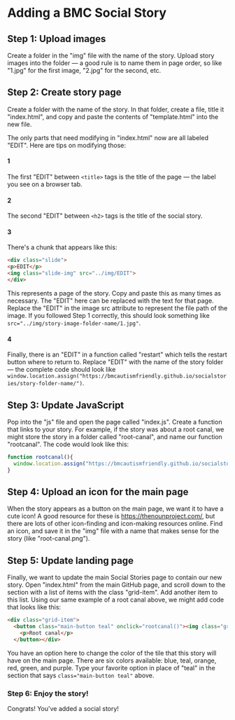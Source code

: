 # Adding a BMC Social Story

## Step 1: Upload images
Create a folder in the "img" file with the name of the story. Upload story images into the folder — a good rule is to name them in page order, so like "1.jpg" for the first image, "2.jpg" for the second, etc.

## Step 2: Create story page
Create a folder with the name of the story. In that folder, create a file, title it "index.html", and copy and paste the contents of "template.html" into the new file. 

The only parts that need modifying in "index.html" now are all labeled "EDIT". Here are tips on modifying those: 
#### 1
The first "EDIT" between ```<title>``` tags is the title of the page — the label you see on a browser tab.
  
#### 2
The second "EDIT" between ```<h2>``` tags is the title of the social story.
  
#### 3
There's a chunk that appears like this: 
```html
<div class="slide">
<p>EDIT</p>
<img class="slide-img" src="../img/EDIT">
</div>
```
This represents a page of the story. Copy and paste this as many times as necessary. The "EDIT" here can be replaced with the text for that page. Replace the "EDIT" in the image src attribute to represent the file path of the image. If you followed Step 1 correctly, this should look something like ```src="../img/story-image-folder-name/1.jpg"```.

#### 4
Finally, there is an "EDIT" in a function called "restart" which tells the restart button where to return to. Replace "EDIT" with the name of the story folder — the complete code should look like ```window.location.assign("https://bmcautismfriendly.github.io/socialstories/story-folder-name/")```.
  
## Step 3: Update JavaScript
Pop into the "js" file and open the page called "index.js". Create a function that links to your story. For example, if the story was about a root canal, we might store the story in a folder called "root-canal", and name our function "rootcanal". The code would look like this:
```javascript
function rootcanal(){
  window.location.assign("https://bmcautismfriendly.github.io/socialstories/root-canal/");
}
```

## Step 4: Upload an icon for the main page
When the story appears as a button on the main page, we want it to have a cute icon! A good resource for these is https://thenounproject.com/, but there are lots of other icon-finding and icon-making resources online. Find an icon, and save it in the "img" file with a name that makes sense for the story (like "root-canal.png").

## Step 5: Update landing page
Finally, we want to update the main Social Stories page to contain our new story. Open "index.html" from the main GitHub page, and scroll down to the section with a list of items with the class "grid-item". Add another item to this list. Using our same example of a root canal above, we might add code that looks like this: 
```html
<div class="grid-item">
  <button class="main-button teal" onclick="rootcanal()"><img class="grid-img" src="img/root-canal.png"/>
    <p>Root canal</p>
  </button></div>
```
You have an option here to change the color of the tile that this story will have on the main page. There are six colors available: blue, teal, orange, red, green, and purple. Type your favorite option in place of "teal" in the section that says ```class="main-button teal"``` above.

### Step 6: Enjoy the story! 
Congrats! You've added a social story!
